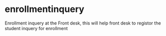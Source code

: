 # enrollmentinquery
Enrollment inquery at the Front desk, this will help front desk to registor the student inquery for enrollment 
